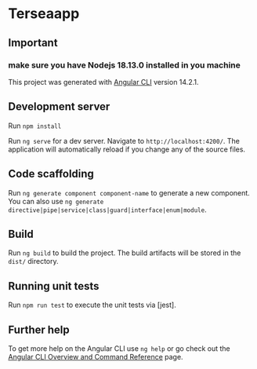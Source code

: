 # Terseaapp

## Important

### make sure you have Nodejs 18.13.0 installed in you machine

This project was generated with [Angular CLI](https://github.com/angular/angular-cli) version 14.2.1.

## Development server

Run `npm install` 

Run `ng serve` for a dev server. Navigate to `http://localhost:4200/`. The application will automatically reload if you change any of the source files.

## Code scaffolding

Run `ng generate component component-name` to generate a new component. You can also use `ng generate directive|pipe|service|class|guard|interface|enum|module`.

## Build

Run `ng build` to build the project. The build artifacts will be stored in the `dist/` directory.

## Running unit tests

Run `npm run test` to execute the unit tests via [jest].


## Further help

To get more help on the Angular CLI use `ng help` or go check out the [Angular CLI Overview and Command Reference](https://angular.io/cli) page.
